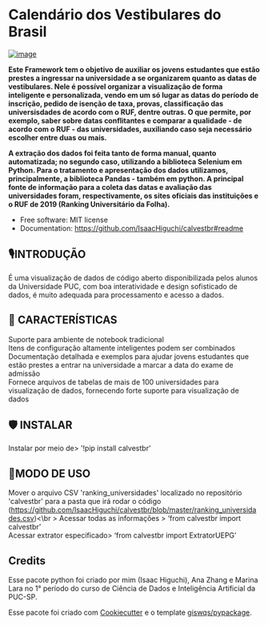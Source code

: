 # Calendário dos Vestibulares do Brasil


[![image](https://img.shields.io/pypi/v/calvestbr.svg)](https://pypi.python.org/pypi/calvestbr)


**Este Framework tem o objetivo de auxiliar os jovens estudantes que estão prestes a ingressar na universidade a se organizarem quanto as datas de vestibulares.
Nele é possível organizar a visualização de forma inteligente e personalizada, vendo em um só lugar as datas do período de inscrição, pedido de isenção de taxa, provas, classificação das universisdades de acordo com o RUF, dentre outras. O que permite, por exemplo, saber sobre datas conflitantes e comparar a qualidade - de acordo com o RUF - das universidades, auxiliando caso seja necessário escolher entre duas ou mais.**

**A extração dos dados foi feita tanto de forma manual, quanto automatizada; no segundo caso, utilizando a biblioteca Selenium em Python. Para o tratamento e apresentação dos dados utilizamos, principalmente, a biblioteca Pandas - também em python.
A principal fonte de informação para a coleta das datas e avaliação das universidades foram, respectivamente, os sites oficiais das instituições e o RUF de 2019 (Ranking Universitário da Folha).**


-   Free software: MIT license
-   Documentation: https://github.com/IsaacHiguchi/calvestbr#readme
    
## 🎙INTRODUÇÃO



É uma visualização de dados de código aberto disponibilizada pelos alunos da Universidade PUC, com boa interatividade e design sofisticado de dados, é muito adequada para processamento e acesso a dados.



## 🔮 CARACTERÍSTICAS



Suporte para ambiente de notebook tradicional<br />
Itens de configuração altamente inteligentes podem ser combinados<br />
Documentação detalhada e exemplos para ajudar jovens estudantes que estão prestes a entrar na universidade a marcar a data do exame de admissão<br />
Fornece arquivos de tabelas de mais de 100 universidades para visualização de dados, fornecendo forte suporte para visualização de dados<br />



## 🛡 INSTALAR



Instalar por meio de> '!pip install calvestbr'



## 🔗MODO DE USO


Mover o arquivo CSV 'ranking_universidades' localizado no repositório 'calvestbr' para a pasta que irá rodar o código (https://github.com/IsaacHiguchi/calvestbr/blob/master/ranking_universidades.csv)<\br >
Acessar todas as informações > ‘from calvestbr import calvestbr’<br />
Acessar extrator especificado> ‘from calvestbr import ExtratorUEPG’
## Credits
Esse pacote python foi criado por mim (Isaac Higuchi), Ana Zhang e Marina Lara no 1° período do curso de Ciência de Dados e Inteligência Artificial da PUC-SP.

Esse pacote foi criado com [Cookiecutter](https://github.com/cookiecutter/cookiecutter) e o template [giswqs/pypackage](https://github.com/giswqs/pypackage).
